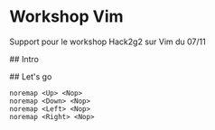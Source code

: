 # Workshop Vim

Support pour le workshop Hack2g2 sur Vim du 07/11

## Intro


## Let's go
```vim
noremap <Up> <Nop>
noremap <Down> <Nop>
noremap <Left> <Nop>
noremap <Right> <Nop>
```
